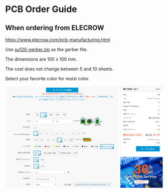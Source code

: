 # PCB Order Guide

## When ordering from ELECROW

https://www.elecrow.com/pcb-manufacturing.html

Use [su120-gerber.zip](https://github.com/e3w2q/su120-keyboard/blob/master/su120-gerber.zip?raw=true) as the gerber file.

The dimensions are 100 x 100 mm.

The cost does not change between 5 and 10 sheets.

Select your favorite color for resist color.

![Elecrow](elecrow.png?raw=true)




